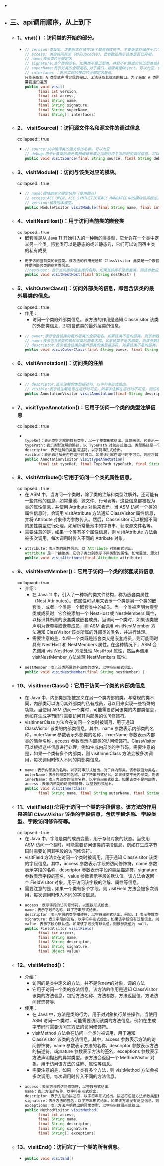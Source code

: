 -
- ## 三、api调用顺序，从上到下
	- ### 1、visit( ) ：访问类的开始的部分。
		- ```java
		  // version:类版本。次要版本存储在16个最高有效位中，主要版本存储在十六个最低有效位中
		  // access: 类的访问标志（参见Opcodes）。此参数还指示该类是否已弃用。
		  // name:表示类的全限定名
		  // signature:这个类的签名。如果类不是泛型类，并且不扩展或实现泛型类或接口，则可以为null。
		  // superName:表示父类的全限定名,对于接口，超级类是Object。可以为空，但仅适用于Object类。
		  // interfaces ：表示实现的接口的全限定名数组。
		  只能获取到 A 类显式声明实现的接口，无法获取其继承的接口。为了获取 A 类所实现的所有接口，包括其继承的接口，
		  需要递归遍历
		  public void visit(
		        final int version,
		        final int access,
		        final String name,
		        final String signature,
		        final String superName,
		        final String[] interfaces)
		  ```
	- ### 2、 visitSource()：访问源文件名和源文件的调试信息
	  collapsed:: true
		- ```java
		  // source:从中编译类的源文件的名称。可以为空
		  // debug:用于计算类的源元素和编译元素之间的对应关系的附加调试信息。可以为空。
		  public void visitSource(final String source, final String debug)
		  ```
	- ### 3、visitModule()：访问与该类对应的模块。
	  collapsed:: true
		- ```java
		  // name:模块的完全限定名称（使用圆点）
		  // access:ACC_OPEN、ACC_SYNTHETIC和ACC_MANDATED中的模块访问标志。
		  // version:模块版本或空。
		  public ModuleVisitor visitModule(final String name, final int access, final String version) 
		  ```
	- ### 4、visitNestHost()：用于访问当前类的嵌套类
	  collapsed:: true
		- 嵌套类是从 Java 11 开始引入的一种新的类类型，它允许在一个类中定义另一个类。嵌套类可以是静态的或非静态的，它们可以访问宿主类的私有成员
		- ```java
		  用于访问当前类的嵌套类。该方法的作用是通知 ClassVisitor 此类是一个嵌套类，
		  并提供嵌套类的宿主类信息。
		  //nestHost: 表示当前类的宿主类的名称。如果当前类不是嵌套类，则该参数应为 null
		  public void visitNestHost(final String nestHost) {
		  ```
	- ### 5、visitOuterClass()：访问外部类的信息，即包含该类的最外层类的信息。
	  collapsed:: true
		- 作用：
			- 访问一个类的外部类信息。该方法的作用是通知 ClassVisitor 该类的外部类信息，即包含该类的最外层类的信息。
		- ```java
		  // owner:表示包含该类的最外层类的全限定名。如果该类不是内部类，则该参数应为 null。
		  // name:表示包含该类的最外层类的简单名称。如果该类不是内部类，则该参数应为 null。
		  // descriptor:表示包含该类的最外层类的类型描述符。如果该类不是内部类，则该参数应为 null。
		  public void visitOuterClass(final String owner, final String name, final String descriptor) 
		  ```
	- ### 6、visitAnnotation()：访问类的注解
	  collapsed:: true
		- ```java
		  // descriptor:表示注解的类型描述符，以字符串形式给出。
		  // visible:表示该注解是否在运行时可见。如果该注解在运行时不可见，则应将其设置为 false。
		  public AnnotationVisitor visitAnnotation(final String descriptor, final boolean visible) {
		  ```
	- ### 7、visitTypeAnnotation()：它用于访问一个类的类型注解信息
	  collapsed:: true
		- ```java
		  
		  typeRef：表示类型注解的目标类型，以一个整数形式给出。具体来说，它表示一个指向字节码中某个类型的引用。在 Java 字节码中，类型引用是一个复杂的概念，它可以表示类的继承关系、方法的参数和返回值类型、字段的类型等。
		  typePath：表示类型注解的路径，以 TypePath 对象形式给出。类型路径是一个用于描述类型注解的位置信息的对象，它可以表示类型引用的具体位置，如类的继承链中的哪个位置、方法参数的哪个位置等。
		  descriptor：表示注解的类型描述符，以字符串形式给出。
		  visible：表示该注解是否在运行时可见。如果该注解在运行时不可见，则应将其设置为 false。
		  public AnnotationVisitor visitTypeAnnotation(
		        final int typeRef, final TypePath typePath, final String descriptor, final boolean visible)
		  ```
	- ### 8、visitAttribute():它用于访问一个类的属性信息。
	  collapsed:: true
		- 在 ASM 中，当访问一个类时，除了类的注解和类型注解外，还可能有一些其他的信息，如常量池、源文件、行号表等。这些信息都被视为类的属性信息，并使用 Attribute 对象来表示。当 ASM 访问一个类的属性信息时，会调用 visitAttribute 方法通知 ClassVisitor 属性信息，并将 Attribute 对象作为参数传入。然后，ClassVisitor 可以根据不同的属性类型进行处理，如解析常量池中的字符串、获取源文件名等。
		- 需要注意的是，如果一个类有多个属性信息，则 visitAttribute 方法会被多次调用，每次调用时传入不同的 Attribute 对象。
		- ```java
		  attribute：表示类的属性信息，以 Attribute 对象形式给出。
		  Attribute 是一个抽象类，它的子类分别表示不同类型的属性，如常量池、源文件、行号表等。
		  public void visitAttribute(final Attribute attribute)
		  ```
	- ### 9、visitNestMember()：它用于访问一个类的嵌套成员信息
	  collapsed:: true
		- 介绍：
			- 在 Java 11 中，引入了一种新的类文件结构，称为嵌套类属性（Nest Attributes）。该属性可以用来表示一个类是另一个类的嵌套类，或者一个类是一个嵌套类中的成员。当一个类被声明为嵌套类或成员时，它会被添加一个 NestHost 或 NestMembers 属性，以标识其所属的嵌套类或嵌套成员。当访问一个类时，如果该类被声明为嵌套类或嵌套成员，则 ASM 会调用 visitNestMember 方法通知 ClassVisitor 该类所属的外部类的类名，并进行处理。
			- 需要注意的是，如果一个类既是嵌套类又是嵌套成员，则可能同时具有 NestHost 和 NestMembers 属性。在这种情况下，ASM 会先调用 visitNestHost 方法处理 NestHost 属性，然后再调用 visitNestMember 方法处理 NestMembers 属性。
		- ```java
		  nestMember：表示该类所属的外部类的类名，以字符串形式给出。
		  public void visitNestMember(final String nestMember) {
		  ```
	- ### 10、visitInnerClass()：它用于访问一个类的内部类信息
		- 在 Java 中，内部类是指被定义在另一个类内部的类。与常规的类不同，内部类可以访问其外部类的私有成员，可以用来实现一些特殊的功能。当使用 ASM 访问一个类时，可能需要访问该类的内部类信息，例如在生成字节码时需要访问其内部类的访问修饰符。
		- visitInnerClass 方法会在访问一个类时被调用，用于通知 ClassVisitor 该类的内部类信息。其中，name 参数表示内部类的名称，outerName 参数表示外部类的名称，innerName 参数表示内部类的简单名称，access 参数表示内部类的访问修饰符。ClassVisitor 可以根据这些信息进行处理，例如生成内部类的字节码。需要注意的是，如果一个类有多个内部类，则 visitInnerClass 方法会被多次调用，每次调用时传入不同的内部类信息。
		- ```java
		  name：表示内部类的名称，以字符串形式给出。对于非内部类，该参数值为类名。
		  outerName：表示外部类的名称，以字符串形式给出。如果该类不是内部类，则该参数值为 null。
		  innerName：表示内部类的简单名称，以字符串形式给出。如果该类不是内部类，则该参数值为 null。
		  access：表示内部类的访问修饰符，以整数形式给出。
		  public void visitInnerClass(
		        final String name, final String outerName, final String innerName, final int access) 
		  ```
	- ### 11、visitField():它用于访问一个类的字段信息。该方法的作用是通知 ClassVisitor 该类的字段信息，包括字段名称、字段类型、字段访问修饰符等。
	  collapsed:: true
		- 在 Java 中，字段是类的成员变量，用于存储对象的状态。当使用 ASM 访问一个类时，可能需要访问该类的字段信息，例如在生成字节码时需要访问其字段的访问修饰符。
		- visitField 方法会在访问一个类时被调用，用于通知 ClassVisitor 该类的字段信息。其中，access 参数表示字段的访问修饰符，name 参数表示字段的名称，descriptor 参数表示字段的类型描述符，signature 参数表示字段的签名，value 参数表示字段的默认值。该方法会返回一个 FieldVisitor 对象，用于访问该字段的注解、属性等信息。
		- 需要注意的是，如果一个类有多个字段，则 visitField 方法会被多次调用，每次调用时传入不同的字段信息。
		- ```java
		  access：表示字段的访问修饰符，以整数形式给出。
		  name：表示字段的名称，以字符串形式给出。
		  descriptor：表示字段的类型描述符，以字符串形式给出。例如，I 表示整数类型，Ljava/lang/String; 表示字符串类型。
		  signature：表示字段的签名，以字符串形式给出。如果该字段没有泛型信息，则该参数值为 null。
		  value：表示字段的默认值。如果该字段没有默认值，则该参数值为 null。
		  public FieldVisitor visitField(
		        final int access,
		        final String name,
		        final String descriptor,
		        final String signature,
		        final Object value) 
		  ```
	- ### 12、visitMethod()：
		- 介绍：
			- 访问的是类中定义的方法，并不是你new的对象，调的方法
			- 它用于访问一个类的方法信息。该方法的作用是通知 ClassVisitor 该类的方法信息，包括方法名称、方法参数、方法返回值、方法访问修饰符等。
		- 使用：
			- 在 Java 中，方法是类的行为，用于对对象执行某些操作。当使用 ASM 访问一个类时，可能需要访问该类的方法信息，例如在生成字节码时需要访问其方法的访问修饰符。
			- visitMethod 方法会在访问一个类时被调用，用于通知 ClassVisitor 该类的方法信息。其中，access 参数表示方法的访问修饰符，name 参数表示方法的名称，descriptor 参数表示方法的描述符，signature 参数表示方法的签名，exceptions 参数表示方法声明抛出的异常类型。该方法会返回一个 MethodVisitor 对象，用于访问该方法的注解、属性等信息。
			- 需要注意的是，如果一个类有多个方法，则 visitMethod 方法会被多次调用，每次调用时传入不同的方法信息。
		- ```java
		  access：表示方法的访问修饰符，以整数形式给出。
		  name：表示方法的名称，以字符串形式给出。
		  descriptor：表示方法的描述符，以字符串形式给出。描述符包括方法参数类型和返回值类型，以及一些标志位。例如，(Ljava/lang/String;)V 表示只有一个参数类型为 java.lang.String，返回值类型为 void 的方法。
		  signature：表示方法的签名，以字符串形式给出。如果该方法没有泛型信息，则该参数值为 null。
		  exceptions：表示方法声明抛出的异常类型，以字符串数组形式给出。
		  public MethodVisitor visitMethod(
		        final int access,
		        final String name,
		        final String descriptor,
		        final String signature,
		        final String[] exceptions) 
		  ```
	- ### 13、visitEnd()：访问完了一个类的所有信息。
		- ```java
		  public void visitEnd()
		  ```